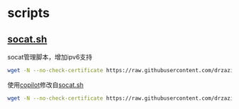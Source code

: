 # scripts

## [socat.sh](https://github.com/drzazi/scripts/blob/main/socat.sh)
socat管理脚本，增加ipv6支持

```bash
wget -N --no-check-certificate https://raw.githubusercontent.com/drzazi/scripts/main/socat.sh && chmod +x socat.sh && bash socat.sh
```

使用[copilot](https://marketplace.visualstudio.com/items?itemName=GitHub.copilot)修改自[socat.sh](https://github.com/ToyoDAdoubiBackup/doubi/blob/master/socat.sh)



```bash
wget -N --no-check-certificate https://raw.githubusercontent.com/drzazi/scripts/main/fail2ban.sh && chmod +x fail2ban.sh && bash fail2ban.sh
```
